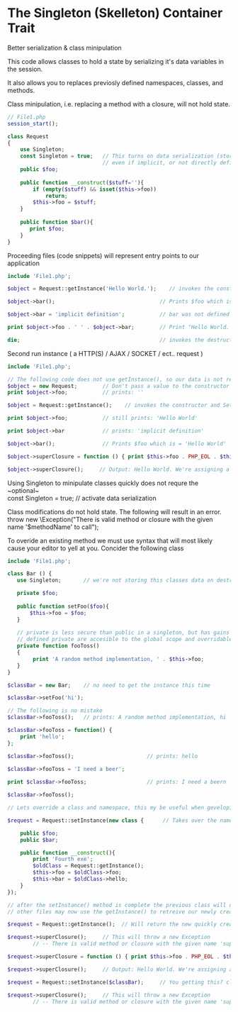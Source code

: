 # The Singleton (Skelleton) Container Trait

Better serialization & class minipulation

This code allows classes to hold a state by serializing it's data variables in the session. 
    
It also allows you to replaces previosly defined namespaces, classes, and methods.

Class minipulation, i.e. replacing a method with a closure, will not hold state. 

```php
// File1.php
session_start();

class Request
{
    use Singleton;
    const Singleton = true;   // This turns on data serialization (storage) for all other variables in the class
                              // even if implicit, or not directly defined   
    public $foo;
    
    public function __construct($stuff=''){ 
        if (empty($stuff) && isset($this->foo))
            return;
        $this->foo = $stuff;
    }
    
    public function $bar(){
       print $foo;
    }
}
```

Proceeding files (code snippets) will represent entry points to our application 
``` php
include 'File1.php';

$object = Request::getInstance('Hello World.');    // invokes the constructor and Sets the value of foo

$object->bar();                                 // Prints $foo which is = 'Hello World'

$object->bar = 'implicit definition';           // bar was not defined prior, but will hold state between requests

print $object->foo . ' ' . $object->bar;        // Print "Hello World. implicit definition";

die;                                            // invokes the destructor in Singleton (exit/die not required) 
```

Second run instance ( a HTTP(S) / AJAX / SOCKET / ect.. request )  
```PHP
include 'File1.php';

// The following code does not use getInstance(), so our data is not retreived 
$object = new Request;        // Don't pass a value to the constructor this time..      
print $object->foo;           // prints: '' 

$object = Request::getInstance();    // invokes the constructor and Sets the value of foo

print $object->foo;           // still prints: 'Hello World' 

print $object->bar            // prints: 'implicit definition'

$object->bar();               // Prints $foo which is = 'Hello World'

$object->superClosure = function () { print $this->foo . PHP_EOL . $this->hello; };

$object->superClosure();     // Output: Hello World. We're assigning a new variable.
```

Using Singleton to minipulate classes quickly does not requre the  ~optional~  
    const Singleton = true;  // activate data serialization 

Class modifications do not hold state. The following will result in an error.
    throw new \Exception("There is valid method or closure with the given name '$methodName' to call");

To overide an existing method we must use syntax that will most likely cause your editor to yell at you.
Concider the following class

```PHP                  // remember this is the start of our app 
include 'File1.php';

class Bar () {
   use Singleton;       // we're not storing this classes data on destruct 

   private $foo;
   
   public function setFoo($foo){ 
       $this->foo = $foo;
   }
   
   // private is less secure than public in a singleton, but has gains in porotabillity
   // defined private are accesible to the global scope and overridable call time
   private function fooToss()   
   {                            
        print 'A random method implementation, ' . $this->foo;
   }
}

$classBar = new Bar;    // no need to get the instance this time

$classBar->setFoo('hi');

// The following is no mistake
$classBar->fooToss();   // prints: A random method implementation, hi 

$classBar->fooToss = function() {
    print 'hello';
};

$classBar->fooToss();                       // prints: hello

$classBar->fooToss = 'I need a beer';
  
print $classBar->fooToss;                   // prints: I need a beern  

$classBar->fooToss();   

// Lets override a class and namespace, this my be useful when geveloping around interfaces or debugging 

$request = Request::setInstance(new class {      // Takes over the namespace

    public $foo;
    public $bar;

    public function __construct(){
        print 'Fourth exe';
        $oldClass = Request::getInstance();
        $this->foo = $oldClass->foo;
        $this->bar = $oldClass->hello;
    }
});

// after the setInstance() method is complete the previous class will destruct and store in the session
// other files may now use the getInstance() to retreive our newly created class

$request = Request::getInstance();  // Will return the new quickly created class

$request->superClosure();     // This will throw a new Exception 
        // -- There is valid method or closure with the given name 'superClosure' to call

$request->superClosure = function () { print $this->foo . PHP_EOL . $this->hello; };

$request->superClosure();     // Output: Hello World. We're assigning a new variable.

$request = Request::setInstance($classBar);     // You getting this? class bar is now retreivable with Request::getInstance()

$request->superClosure();     // This will throw a new Exception 
        // -- There is valid method or closure with the given name 'superClosure' to call

```




